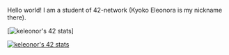 Hello world! I am a student of 42-network (Kyoko Eleonora is my nickname there).

[![keleonor's 42 stats](https://badge42.herokuapp.com/api/stats/keleonor)]

[![keleonor's 42 stats](https://badge42.herokuapp.com/api/stats/keleonor?cursus=C%20Piscine)](https://github.com/JaeSeoKim/badge42)

